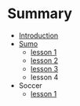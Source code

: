 # Summary

* [Introduction](README.md)
* [Sumo](sumo.md)
   * [lesson 1](sumo_lesson_1.md)
   * [lesson 2](lesson_2.md)
   * [lesson 3](lesson_3.md)
   * lesson 4
* Soccer
   * [lesson 1](lesson_1.md)

